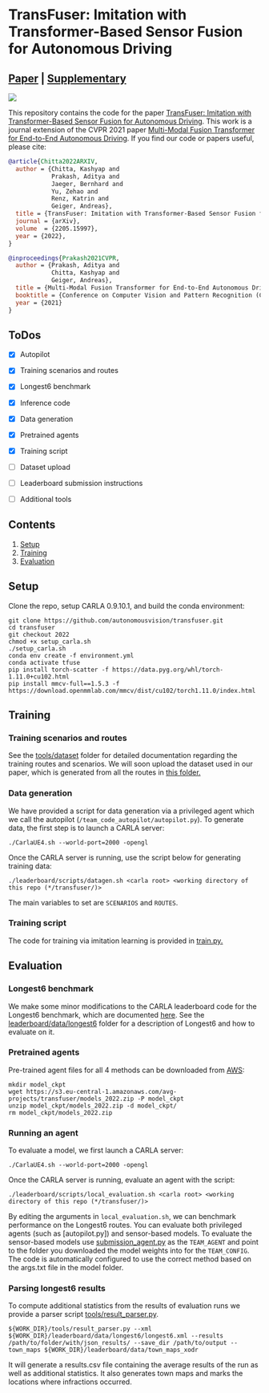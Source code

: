 # TransFuser: Imitation with Transformer-Based Sensor Fusion for Autonomous Driving

## [Paper](https://arxiv.org/abs/2205.15997) | [Supplementary]() 

<img src="figures/demo.gif">

This repository contains the code for the paper [TransFuser: Imitation with Transformer-Based Sensor Fusion for Autonomous Driving](https://arxiv.org/abs/2205.15997). This work is a journal extension of the CVPR 2021 paper [Multi-Modal Fusion Transformer for End-to-End Autonomous Driving](https://arxiv.org/abs/2104.09224). If you find our code or papers useful, please cite:

```bibtex
@article{Chitta2022ARXIV,
  author = {Chitta, Kashyap and
            Prakash, Aditya and
            Jaeger, Bernhard and
            Yu, Zehao and
            Renz, Katrin and
            Geiger, Andreas},
  title = {TransFuser: Imitation with Transformer-Based Sensor Fusion for Autonomous Driving},
  journal = {arXiv},
  volume  = {2205.15997},
  year = {2022},
}
```

```bibtex
@inproceedings{Prakash2021CVPR,
  author = {Prakash, Aditya and
            Chitta, Kashyap and
            Geiger, Andreas},
  title = {Multi-Modal Fusion Transformer for End-to-End Autonomous Driving},
  booktitle = {Conference on Computer Vision and Pattern Recognition (CVPR)},
  year = {2021}
}
```


## ToDos

- [x] Autopilot
- [x] Training scenarios and routes
- [x] Longest6 benchmark
- [x] Inference code
- [x] Data generation
- [x] Pretrained agents
- [x] Training script
- [ ] Dataset upload
- [ ] Leaderboard submission instructions
- [ ] Additional tools


## Contents

1. [Setup](#setup)
2. [Training](#training)
2. [Evaluation](#evaluation)


## Setup

Clone the repo, setup CARLA 0.9.10.1, and build the conda environment:

```Shell
git clone https://github.com/autonomousvision/transfuser.git
cd transfuser
git checkout 2022
chmod +x setup_carla.sh
./setup_carla.sh
conda env create -f environment.yml
conda activate tfuse
pip install torch-scatter -f https://data.pyg.org/whl/torch-1.11.0+cu102.html
pip install mmcv-full==1.5.3 -f https://download.openmmlab.com/mmcv/dist/cu102/torch1.11.0/index.html
```

## Training

### Training scenarios and routes
See the [tools/dataset](./tools/dataset) folder for detailed documentation regarding the training routes and scenarios. We will soon upload the dataset used in our paper, which is generated from all the routes in [this folder.](../../leaderboard/data/training/)

### Data generation
We have provided a script for data generation via a privileged agent which we call the autopilot (`/team_code_autopilot/autopilot.py`). To generate data, the first step is to launch a CARLA server:

```Shell
./CarlaUE4.sh --world-port=2000 -opengl
```

Once the CARLA server is running, use the script below for generating training data:
```Shell
./leaderboard/scripts/datagen.sh <carla root> <working directory of this repo (*/transfuser/)>
```

The main variables to set are `SCENARIOS` and `ROUTES`. 

### Training script

The code for training via imitation learning is provided in [train.py.](./team_code_latest/train.py)


## Evaluation

### Longest6 benchmark
We make some minor modifications to the CARLA leaderboard code for the Longest6 benchmark, which are documented [here](./leaderboard). See the [leaderboard/data/longest6](./leaderboard/data/longest6/) folder for a description of Longest6 and how to evaluate on it.

### Pretrained agents
Pre-trained agent files for all 4 methods can be downloaded from [AWS](https://s3.eu-central-1.amazonaws.com/avg-projects/transfuser/models_2022.zip):

```Shell
mkdir model_ckpt
wget https://s3.eu-central-1.amazonaws.com/avg-projects/transfuser/models_2022.zip -P model_ckpt
unzip model_ckpt/models_2022.zip -d model_ckpt/
rm model_ckpt/models_2022.zip
```

### Running an agent
To evaluate a model, we first launch a CARLA server:

```Shell
./CarlaUE4.sh --world-port=2000 -opengl
```

Once the CARLA server is running, evaluate an agent with the script:
```Shell
./leaderboard/scripts/local_evaluation.sh <carla root> <working directory of this repo (*/transfuser/)>
```

By editing the arguments in `local_evaluation.sh`, we can benchmark performance on the Longest6 routes. You can evaluate both privileged agents (such as [autopilot.py]) and sensor-based models. To evaluate the sensor-based models use [submission_agent.py](./team_code_latest/submission_agent.py) as the `TEAM_AGENT` and point to the folder you downloaded the model weights into for the `TEAM_CONFIG`. The code is automatically configured to use the correct method based on the args.txt file in the model folder.

### Parsing longest6 results
To compute additional statistics from the results of evaluation runs we provide a parser script [tools/result_parser.py](./tools/result_parser.py).

```Shell
${WORK_DIR}/tools/result_parser.py --xml ${WORK_DIR}/leaderboard/data/longest6/longest6.xml --results /path/to/folder/with/json_results/ --save_dir /path/to/output --town_maps ${WORK_DIR}/leaderboard/data/town_maps_xodr
```

It will generate a results.csv file containing the average results of the run as well as additional statistics. It also generates town maps and marks the locations where infractions occurred.

<!-- ### Building docker image

Add the following paths to your ```~/.bashrc```
```
export CARLA_ROOT=<path_to_carla_root>
export SCENARIO_RUNNER_ROOT=<path_to_scenario_runner_in_this_repo>
export LEADERBOARD_ROOT=<path_to_leaderboard_in_this_repo>
export PYTHONPATH="${CARLA_ROOT}/PythonAPI/carla/":"${SCENARIO_RUNNER_ROOT}":"${LEADERBOARD_ROOT}":${PYTHONPATH}
```

Edit the contents of ```leaderboard/scripts/Dockerfile.master``` to specify the required dependencies, agent code and model checkpoints. Add all the required information in the area delimited by the tags ```BEGINNING OF USER COMMANDS``` and ```END OF USER COMMANDS```. The current Dockerfile works for all the models in this repository.

Specify a name for the docker image in ```leaderboard/scripts/make_docker.sh``` and run:
```
leaderboard/scripts/make_docker.sh
```

Refer to the Transfuser example for the directory structure and where to include the code and checkpoints.

### Testing the docker image locally

Spin up a CARLA server:
```
SDL_VIDEODRIVER=offscreen SDL_HINT_CUDA_DEVICE=0 ./CarlaUE4.sh -world-port=2000 -opengl
```

Run the docker container:  
Docker 19:  
```
docker run -it --rm --net=host --gpus '"device=0"' -e PORT=2000 <docker_image> ./leaderboard/scripts/run_evaluation.sh
```
If the docker container doesn't start properly, add another environment variable ```SDL_AUDIODRIVER=dsp```.

### Submitting docker image to the leaderboard

Register on [AlphaDriver](https://app.alphadrive.ai/), create a team and apply to the CARLA Leaderboard.

Install AlphaDrive cli:
```
curl http://dist.alphadrive.ai/install-ubuntu.sh | sh -
```

Login to alphadrive and submit the docker image:
```
alpha login
alpha benchmark:submit --split <2/3> <docker_image>
```
Use ```split 2``` for MAP track and ```split 3``` for SENSORS track. -->